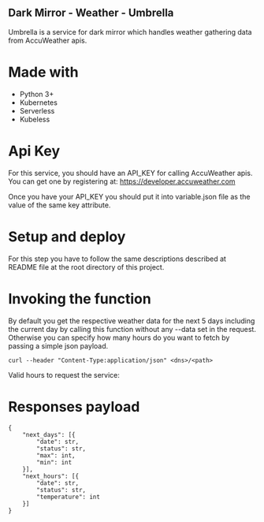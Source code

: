 ## Dark Mirror - Weather - Umbrella

Umbrella is a service for dark mirror which handles weather gathering data from AccuWeather apis.

# Made with

- Python 3+
- Kubernetes
- Serverless
- Kubeless

# Api Key

For this service, you should have an API_KEY for calling AccuWeather apis. You can get one by registering at: https://developer.accuweather.com

Once you have your API_KEY you should put it into variable.json file as the value of the same key attribute.

# Setup and deploy

For this step you have to follow the same descriptions described at README file at the root directory of this project.

# Invoking the function

By default you get the respective weather data for the next 5 days including the current day by calling this function without any --data set in the request. Otherwise you can specify how many hours do you want to fetch by passing a simple json payload.

    curl --header "Content-Type:application/json" <dns>/<path>

Valid hours to request the service:

# Responses payload


    {
        "next_days": [{
            "date": str,
            "status": str,
            "max": int,
            "min": int
        }],
        "next_hours": [{
            "date": str,
            "status": str,
            "temperature": int
        }]
    }
